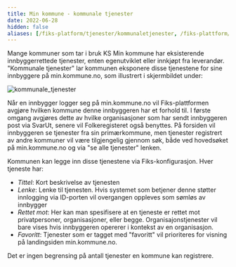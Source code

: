 ```yaml
---
title: Min kommune - kommunale tjenester
date: 2022-06-28
hidden: false
aliases: [/fiks-platform/tjenester/kommunaletjenester, /fiks-plattform/tjenester/kommunaletjenester, /fiks-plattform/tjenester/minside/kommunaletjenester/, /fiks-plattform/tjenester/minkommune/kommunaletjenester]
---
```


Mange kommuner som tar i bruk KS Min kommune har eksisterende innbyggerrettede tjenester, enten egenutviklet eller innkjøpt fra leverandør. "Kommunale tjenester" lar kommunen eksponere disse tjenestene for sine innbyggere på min.kommune.no, som illustrert i skjermbildet under:

![kommunale_tjenester](/images/kommunaletjenester.png "Kommunale tjenester")

Når en innbygger logger seg på min.kommune.no vil Fiks-plattformen avgjøre hvilken kommune denne innbyggeren har et forhold til. I første omgang avgjøres dette av hvilke organisasjoner som har sendt innbyggeren post via SvarUt, senere vil Folkeregisteret også benyttes. På forsiden vil innbyggeren se tjenester fra sin primærkommune, men tjenester registrert av andre kommuner vil være tilgjengelig gjennom søk, både ved hovedsøket på min.kommune.no og via "se alle tjenester" lenken. 

Kommunen kan legge inn disse tjenestene via Fiks-konfigurasjon. Hver tjeneste har:

* _Tittel_: Kort beskrivelse av tjenesten
* _Lenke_: Lenke til tjenesten. Hvis systemet som betjener denne støtter innlogging via ID-porten vil overgangen oppleves som sømløs av innbygger
* _Rettet mot_: Her kan man spesifisere at en tjeneste er rettet mot privatpersoner, organisasjoner, eller begge. Organisajonstjenester vil bare vises hvis innbyggeren opererer i kontekst av en organisasjon. 
* _Favoritt_: Tjenester som er tagget med "favoritt" vil prioriteres for visning på landingsiden min.kommune.no.

Det er ingen begrensing på antall tjenester en kommune kan registrere.
